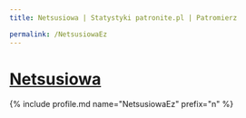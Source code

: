 ```yaml
---
title: Netsusiowa | Statystyki patronite.pl | Patromierz

permalink: /NetsusiowaEz
---
```


# [Netsusiowa](https://patronite.pl/NetsusiowaEz)

{% include profile.md name="NetsusiowaEz" prefix="n" %}
